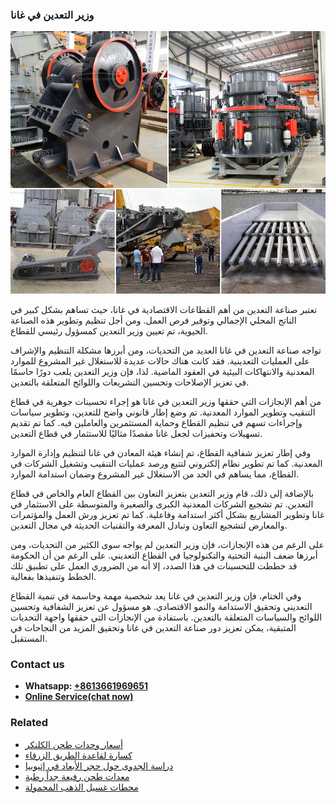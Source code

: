<h3>وزير التعدين في غانا</h3><img src='1701854423.jpg' alt=''><p>تعتبر صناعة التعدين من أهم القطاعات الاقتصادية في غانا، حيث تساهم بشكل كبير في الناتج المحلي الإجمالي وتوفير فرص العمل. ومن أجل تنظيم وتطوير هذه الصناعة الحيوية، تم تعيين وزير التعدين كمسؤول رئيسي للقطاع.</p><p>تواجه صناعة التعدين في غانا العديد من التحديات، ومن أبرزها مشكلة التنظيم والإشراف على العمليات التعدينية. فقد كانت هناك حالات عديدة للاستغلال غير المشروع للموارد المعدنية والانتهاكات البيئية في العقود الماضية. لذا، فإن وزير التعدين يلعب دورًا حاسمًا في تعزيز الإصلاحات وتحسين التشريعات واللوائح المتعلقة بالتعدين.</p><p>من أهم الإنجازات التي حققها وزير التعدين في غانا هو إجراء تحسينات جوهرية في قطاع التنقيب وتطوير الموارد المعدنية. تم وضع إطار قانوني واضح للتعدين، وتطوير سياسات وإجراءات تسهم في تنظيم القطاع وحماية المستثمرين والعاملين فيه. كما تم تقديم تسهيلات وتحفيزات لجعل غانا مقصدًا مثاليًا للاستثمار في قطاع التعدين.</p><p>وفي إطار تعزيز شفافية القطاع، تم إنشاء هيئة المعادن في غانا لتنظيم وإدارة الموارد المعدنية. كما تم تطوير نظام إلكتروني لتتبع ورصد عمليات التنقيب وتشغيل الشركات في القطاع، مما يساهم في الحد من الاستغلال غير المشروع وضمان استدامة الموارد.</p><p>بالإضافة إلى ذلك، قام وزير التعدين بتعزيز التعاون بين القطاع العام والخاص في قطاع التعدين. تم تشجيع الشركات المعدنية الكبرى والصغيرة والمتوسطة على الاستثمار في غانا وتطوير المشاريع بشكل أكثر استدامة وفاعلية. كما تم تعزيز ورش العمل والمؤتمرات والمعارض لتشجيع التعاون وتبادل المعرفة والتقنيات الحديثة في مجال التعدين.</p><p>على الرغم من هذه الإنجازات، فإن وزير التعدين لم يواجه سوى الكثير من التحديات، ومن أبرزها ضعف البنية التحتية والتكنولوجيا في القطاع التعديني. على الرغم من أن الحكومة قد خططت للتحسينات في هذا الصدد، إلا أنه من الضروري العمل على تطبيق تلك الخطط وتنفيذها بفعالية.</p><p>وفي الختام، فإن وزير التعدين في غانا يعد شخصية مهمة وحاسمة في تنمية القطاع التعديني وتحقيق الاستدامة والنمو الاقتصادي. هو مسؤول عن تعزيز الشفافية وتحسين اللوائح والسياسات المتعلقة بالتعدين. باستفادة من الإنجازات التي حققها واجهة التحديات المتبقية، يمكن تعزيز دور صناعة التعدين في غانا وتحقيق المزيد من النجاحات في المستقبل.</p><h3>Contact us</h3><ul><li><strong>Whatsapp:&nbsp;<a href="https://wa.me/8613661969651">+8613661969651</a></strong></li><li><a href="https://swt.shibang-china.com/?git&amp;zhl&amp;وزير التعدين في غانا"><strong>Online Service(chat now)</strong></a></li></ul><h3>Related</h3><ul><li><a href='أسعار وحدات طحن الكلنكر.md'>أسعار وحدات طحن الكلنكر</a></li><li><a href='كسارة لقاعدة الطريق الزرقاء.md'>كسارة لقاعدة الطريق الزرقاء</a></li><li><a href='دراسة الجدوى حول حجر الأبعاد في إثيوبيا.md'>دراسة الجدوى حول حجر الأبعاد في إثيوبيا</a></li><li><a href='معدات طحن رفيعة جداً رطبة.md'>معدات طحن رفيعة جداً رطبة</a></li><li><a href='محطات غسيل الذهب المحمولة.md'>محطات غسيل الذهب المحمولة</a></li></ul>